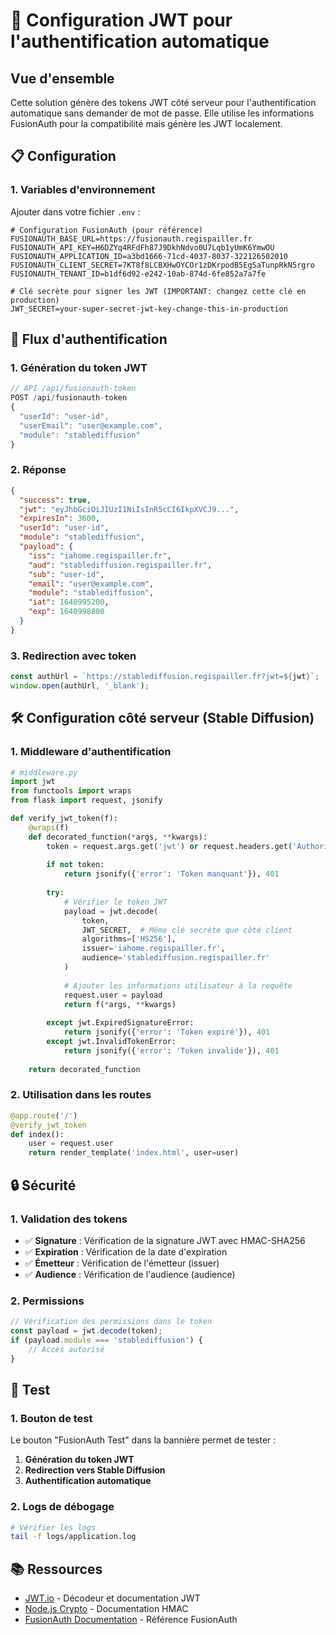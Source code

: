 # 🔐 Configuration JWT pour l'authentification automatique

## Vue d'ensemble

Cette solution génère des tokens JWT côté serveur pour l'authentification automatique sans demander de mot de passe. Elle utilise les informations FusionAuth pour la compatibilité mais génère les JWT localement.

## 📋 Configuration

### 1. Variables d'environnement

Ajouter dans votre fichier `.env` :

```env
# Configuration FusionAuth (pour référence)
FUSIONAUTH_BASE_URL=https://fusionauth.regispailler.fr
FUSIONAUTH_API_KEY=H6DZYq4RFdFh87J9DkhNdvo0U7Lqb1yUmK6YmwOU
FUSIONAUTH_APPLICATION_ID=a3bd1666-71cd-4037-8037-322126502010
FUSIONAUTH_CLIENT_SECRET=7KT8f8LCBXHwOYCOr1zDKrpodB5EgSaTunpRkN5rgro
FUSIONAUTH_TENANT_ID=b1df6d92-e242-10ab-874d-6fe852a7a7fe

# Clé secrète pour signer les JWT (IMPORTANT: changez cette clé en production)
JWT_SECRET=your-super-secret-jwt-key-change-this-in-production
```

## 🔄 Flux d'authentification

### 1. Génération du token JWT

```javascript
// API /api/fusionauth-token
POST /api/fusionauth-token
{
  "userId": "user-id",
  "userEmail": "user@example.com",
  "module": "stablediffusion"
}
```

### 2. Réponse

```json
{
  "success": true,
  "jwt": "eyJhbGciOiJIUzI1NiIsInR5cCI6IkpXVCJ9...",
  "expiresIn": 3600,
  "userId": "user-id",
  "module": "stablediffusion",
  "payload": {
    "iss": "iahome.regispailler.fr",
    "aud": "stablediffusion.regispailler.fr",
    "sub": "user-id",
    "email": "user@example.com",
    "module": "stablediffusion",
    "iat": 1640995200,
    "exp": 1640998800
  }
}
```

### 3. Redirection avec token

```javascript
const authUrl = `https://stablediffusion.regispailler.fr?jwt=${jwt}`;
window.open(authUrl, '_blank');
```

## 🛠️ Configuration côté serveur (Stable Diffusion)

### 1. Middleware d'authentification

```python
# middleware.py
import jwt
from functools import wraps
from flask import request, jsonify

def verify_jwt_token(f):
    @wraps(f)
    def decorated_function(*args, **kwargs):
        token = request.args.get('jwt') or request.headers.get('Authorization')
        
        if not token:
            return jsonify({'error': 'Token manquant'}), 401
        
        try:
            # Vérifier le token JWT
            payload = jwt.decode(
                token, 
                JWT_SECRET,  # Même clé secrète que côté client
                algorithms=['HS256'],
                issuer='iahome.regispailler.fr',
                audience='stablediffusion.regispailler.fr'
            )
            
            # Ajouter les informations utilisateur à la requête
            request.user = payload
            return f(*args, **kwargs)
            
        except jwt.ExpiredSignatureError:
            return jsonify({'error': 'Token expiré'}), 401
        except jwt.InvalidTokenError:
            return jsonify({'error': 'Token invalide'}), 401
    
    return decorated_function
```

### 2. Utilisation dans les routes

```python
@app.route('/')
@verify_jwt_token
def index():
    user = request.user
    return render_template('index.html', user=user)
```

## 🔒 Sécurité

### 1. Validation des tokens

- ✅ **Signature** : Vérification de la signature JWT avec HMAC-SHA256
- ✅ **Expiration** : Vérification de la date d'expiration
- ✅ **Émetteur** : Vérification de l'émetteur (issuer)
- ✅ **Audience** : Vérification de l'audience (audience)

### 2. Permissions

```javascript
// Vérification des permissions dans le token
const payload = jwt.decode(token);
if (payload.module === 'stablediffusion') {
    // Accès autorisé
}
```

## 🧪 Test

### 1. Bouton de test

Le bouton "FusionAuth Test" dans la bannière permet de tester :

1. **Génération du token JWT**
2. **Redirection vers Stable Diffusion**
3. **Authentification automatique**

### 2. Logs de débogage

```bash
# Vérifier les logs
tail -f logs/application.log
```

## 📚 Ressources

- [JWT.io](https://jwt.io/) - Décodeur et documentation JWT
- [Node.js Crypto](https://nodejs.org/api/crypto.html) - Documentation HMAC
- [FusionAuth Documentation](https://fusionauth.io/docs/) - Référence FusionAuth 